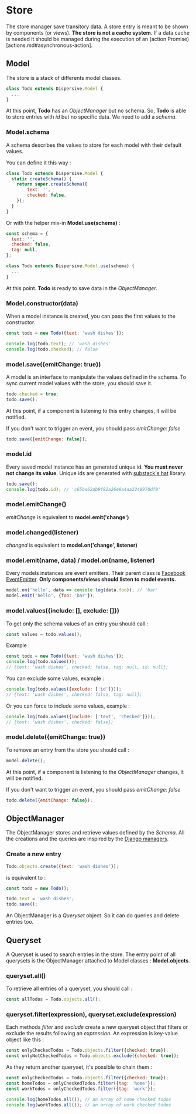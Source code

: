 # Store


The store manager save transitory data. A store entry is meant to be shown by components (or views). **The store is not a cache system**. If a data cache is needed it should be managed during the execution of an (action Promise)[actions.md#asynchronous-action].


## Model


The store is a stack of differents model classes.

```js
class Todo extends Dispersive.Model {
  ...
}
```

At this point, **Todo** has an *ObjectManager* but no schema.
So, **Todo** is able to store entries with *id* but no specific data.
We need to add a *schema*.

### Model.schema

A schema describes the values to store for each model with their default values.

You can define it this way :

```js
class Todo extends Dispersive.Model {
  static createSchema() {
    return super.createSchema({
        text: '',
        checked: false,
    });
  }
}
```

Or with the helper mix-in **Model.use(schema)** :

```js
const schema = {
  text: '',
  checked: false,
  tag: null,
};

class Todo extends Dispersive.Model.use(schema) {
  ...
}
```

At this point. **Todo** is ready to save data in the *ObjectManager*.

### Model.constructor(data)

When a model instance is created, you can pass the first values to the constructor.

```js
const todo = new Todo({text: 'wash dishes'});

console.log(todo.text); // 'wash dishes'
console.log(todo.checked); // false
```

### model.save({emitChange: true})

A model is an interface to manipulate the values defined in the schema. To sync current model values with the store, you should save it.

```js
todo.checked = true;
todo.save();
```

At this point, if a component is listening to this entry changes, it will be notified.

If you don't want to trigger an event, you should pass *emitChange: false*

```js
todo.save({emitChange: false});
```

### model.id

Every saved model instance has an generated unique id. **You must never not change its value**. Unique ids are generated with [substack's hat](https://github.com/substack/node-hat) library.

```js
todo.save();
console.log(todo.id); // 'c65ba62db9f82a26e8a4aa2249970df9'
```

### model.emitChange()

*emitChange* is equivalent to **model.emit('change')**

### model.changed(listener)

*changed* is equivalent to **model.on('change', listener)**

### model.emit(name, data) / model.on(name, listener)

Every models instances are event emitters. Their parent class is [Facebook EventEmitter](https://github.com/facebook/emitter). **Only components/views should listen to model events.**

```js
model.on('hello', data => console.log(data.foo)); // 'bar'
model.emit('hello', {foo: 'bar'});
```

### model.values({include: [], exclude: []})

To get only the schema values of an entry you should call :

```js
const values = todo.values();
```

Example :

```js
const todo = new Todo({text: 'wash dishes'});
console.log(todo.values());
// {text: 'wash dishes', checked: false, tag: null, id: null};
```

You can exclude some values, example :

```js
console.log(todo.values({exclude: ['id']}));
// {text: 'wash dishes', checked: false, tag: null};
```

Or you can force to include some values, example :

```js
console.log(todo.values({include: ['text', 'checked']}));
// {text: 'wash dishes', checked: false};
```

### model.delete({emitChange: true})

To remove an entry from the store you should call :

```js
model.delete();
```

At this point, if a component is listening to the *ObjectManager* changes, it will be notified. 

If you don't want to trigger an event, you should pass *emitChange: false*

```js
todo.delete({emitChange: false});
```

## ObjectManager

The ObjectManager stores and retrieve values defined by the *Schema*.
All the creations and the queries are inspired by the [Django managers](https://docs.djangoproject.com/en/1.10/topics/db/managers/).

### Create a new entry

```js
Todo.objects.create({text: 'wash dishes'});
```

is equivalent to :

```js
const todo = new Todo();

todo.text = 'wash dishes';
todo.save();
```

An ObjectManager is a *Queryset* object. So it can do queries and delete entries too.

## Queryset

A Queryset is used to search entries in the store. The entry point of all querysets is the ObjectManager attached to Model classes : **Model.objects**.


### queryset.all()

To retrieve all entries of a queryset, you should call :

```js
const allTodos = Todo.objects.all();
```

### queryset.filter(expression), queryset.exclude(expression)

Each methods *filter* and *exclude* create a new queryset object that filters or exclude the results following an *expression*. An expression is key-value object like this :

```js
const onlyCheckedTodos = Todo.objects.filter({checked: true});
const onlyNotCheckedTodos = Todo.objects.exclude({checked: true});
```

As they return another queryset, it's possible to chain them :

```js
const onlyCheckedTodos = Todo.objects.filter({checked: true});
const homeTodos = onlyCheckedTodos.filter({tag: 'home'});
const workTodos = onlyCheckedTodos.filter({tag: 'work'});

console.log(homeTodos.all()); // an array of home checked todos
console.log(workTodos.all()); // an array of work checked todos
```
